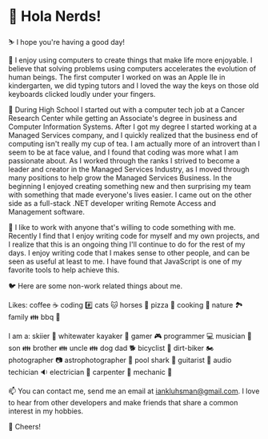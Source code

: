 # 👋 Hola Nerds!

⛷️ I hope you're having a good day!

👀 I enjoy using computers to create things that make life more enjoyable. I believe that solving problems using computers accelerates the evolution of human beings. The first computer I worked on was an Apple IIe in kindergarten, we did typing tutors and I loved the way the keys on those old keyboards clicked loudly under your fingers.

🌱 During High School I started out with a computer tech job at a Cancer Research Center while getting an Associate's degree in business and Computer Information Systems. After I got my degree I started working at a Managed Services company, and I quickly realized that the business end of computing isn't really my cup of tea. I am actually more of an introvert than I seem to be at face value, and I found that coding was more what I am passionate about. As I worked through the ranks I strived to become a leader and creator in the Managed Services Industry, as I moved through many positions to help grow the Managed Services Business. In the beginning I enjoyed creating something new and then surprising my team with something that made everyone's lives easier. I came out on the other side as a full-stack .NET developer writing Remote Access and Management software.

💞️ I like to work with anyone that's willing to code something with me. Recently I find that I enjoy writing code for myself and my own projects, and I realize that this is an ongoing thing I'll continue to do for the rest of my days. I enjoy writing code that I makes sense to other people, and can be seen as useful at least to me. I have found that JavaScript is one of my favorite tools to help achieve this.

🐦 Here are some non-work related things about me.

Likes: coffee ☕ coding #️⃣ cats 🐱 horses 🐎 pizza 🍕 cooking 🥄 nature 🏞️ family 👪 bbq 🍔

I am a: skiier 🎿 whitewater kayaker 🚣 gamer 🎮 programmer 💻 musician 🎵 son 👪 brother 👪 uncle 👪 dog dad 🐕 bicyclist 🚴 dirt-biker 🏍️ photographer 📷 astrophotographer 🔭 pool shark 🎱 guitarist 🎸 audio techician 🔉 electrician 🔌 carpenter 🔨 mechanic 🔧

📫 You can contact me, send me an email at iankluhsman@gmail.com. I love to hear from other developers and make friends that share a common interest in my hobbies.

🍻 Cheers!
